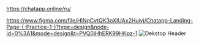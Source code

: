 https://chatapp.online/ru/

https://www.figma.com/file/HlNqCvtQK3oXIUAx2Huivj/Chatapp-Landing-Page-(-Practice-1-)?type=design&node-id=0%3A1&mode=design&t=PVQ0jHhERK99HKpz-1
![Dekstop Header](https://github.com/prokopdenis/prokopdenis-practice_2023_1/assets/156059546/3ba2a6ba-f57c-4ea3-b561-55369d65be92)
